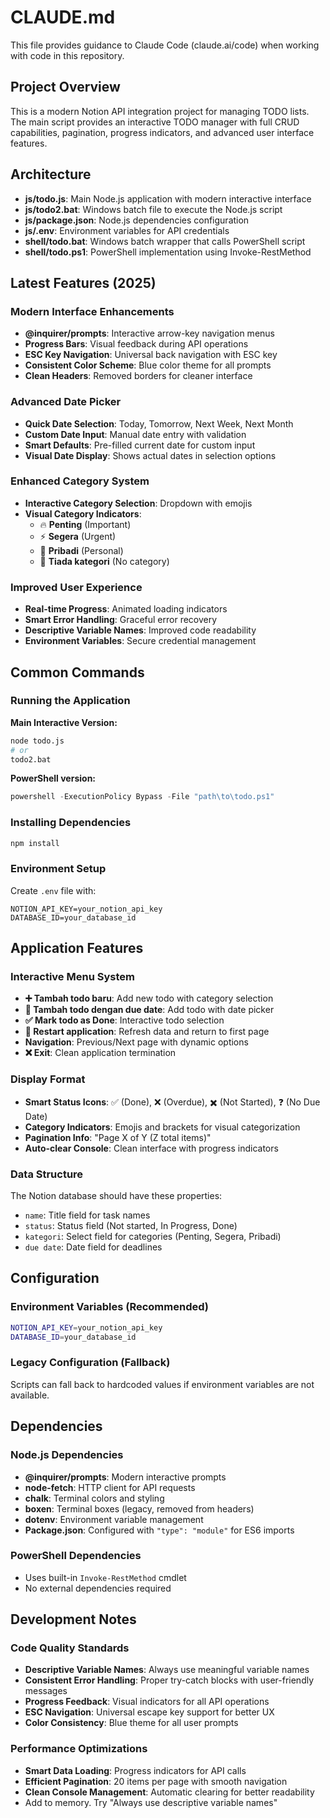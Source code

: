 # CLAUDE.md

This file provides guidance to Claude Code (claude.ai/code) when working with code in this repository.

## Project Overview

This is a modern Notion API integration project for managing TODO lists. The main script provides an interactive TODO manager with full CRUD capabilities, pagination, progress indicators, and advanced user interface features.

## Architecture

- **js/todo.js**: Main Node.js application with modern interactive interface
- **js/todo2.bat**: Windows batch file to execute the Node.js script
- **js/package.json**: Node.js dependencies configuration
- **js/.env**: Environment variables for API credentials
- **shell/todo.bat**: Windows batch wrapper that calls PowerShell script
- **shell/todo.ps1**: PowerShell implementation using Invoke-RestMethod

## Latest Features (2025)

### Modern Interface Enhancements
- **@inquirer/prompts**: Interactive arrow-key navigation menus
- **Progress Bars**: Visual feedback during API operations
- **ESC Key Navigation**: Universal back navigation with ESC key
- **Consistent Color Scheme**: Blue color theme for all prompts
- **Clean Headers**: Removed borders for cleaner interface

### Advanced Date Picker
- **Quick Date Selection**: Today, Tomorrow, Next Week, Next Month
- **Custom Date Input**: Manual date entry with validation
- **Smart Defaults**: Pre-filled current date for custom input
- **Visual Date Display**: Shows actual dates in selection options

### Enhanced Category System
- **Interactive Category Selection**: Dropdown with emojis
- **Visual Category Indicators**:
  - 🔥 **Penting** (Important)
  - ⚡ **Segera** (Urgent)
  - 👤 **Pribadi** (Personal)
  - 📝 **Tiada kategori** (No category)

### Improved User Experience
- **Real-time Progress**: Animated loading indicators
- **Smart Error Handling**: Graceful error recovery
- **Descriptive Variable Names**: Improved code readability
- **Environment Variables**: Secure credential management

## Common Commands

### Running the Application

**Main Interactive Version:**
```bash
node todo.js
# or
todo2.bat
```

**PowerShell version:**
```powershell
powershell -ExecutionPolicy Bypass -File "path\to\todo.ps1"
```

### Installing Dependencies
```bash
npm install
```

### Environment Setup
Create `.env` file with:
```
NOTION_API_KEY=your_notion_api_key
DATABASE_ID=your_database_id
```

## Application Features

### Interactive Menu System
- **➕ Tambah todo baru**: Add new todo with category selection
- **📅 Tambah todo dengan due date**: Add todo with date picker
- **✅ Mark todo as Done**: Interactive todo selection
- **🔄 Restart application**: Refresh data and return to first page
- **Navigation**: Previous/Next page with dynamic options
- **❌ Exit**: Clean application termination

### Display Format
- **Smart Status Icons**: ✅ (Done), ❌ (Overdue), ✖️ (Not Started), ❓ (No Due Date)
- **Category Indicators**: Emojis and brackets for visual categorization
- **Pagination Info**: "Page X of Y (Z total items)"
- **Auto-clear Console**: Clean interface with progress indicators

### Data Structure
The Notion database should have these properties:
- `name`: Title field for task names
- `status`: Status field (Not started, In Progress, Done)
- `kategori`: Select field for categories (Penting, Segera, Pribadi)
- `due date`: Date field for deadlines

## Configuration

### Environment Variables (Recommended)
```bash
NOTION_API_KEY=your_notion_api_key
DATABASE_ID=your_database_id
```

### Legacy Configuration (Fallback)
Scripts can fall back to hardcoded values if environment variables are not available.

## Dependencies

### Node.js Dependencies
- **@inquirer/prompts**: Modern interactive prompts
- **node-fetch**: HTTP client for API requests
- **chalk**: Terminal colors and styling
- **boxen**: Terminal boxes (legacy, removed from headers)
- **dotenv**: Environment variable management
- **Package.json**: Configured with `"type": "module"` for ES6 imports

### PowerShell Dependencies
- Uses built-in `Invoke-RestMethod` cmdlet
- No external dependencies required

## Development Notes

### Code Quality Standards
- **Descriptive Variable Names**: Always use meaningful variable names
- **Consistent Error Handling**: Proper try-catch blocks with user-friendly messages
- **Progress Feedback**: Visual indicators for all API operations
- **ESC Navigation**: Universal escape key support for better UX
- **Color Consistency**: Blue theme for all user prompts

### Performance Optimizations
- **Smart Data Loading**: Progress indicators for API calls
- **Efficient Pagination**: 20 items per page with smooth navigation
- **Clean Console Management**: Automatic clearing for better readability
- Add to memory. Try "Always use descriptive variable names"
